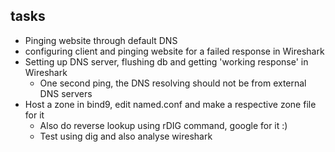 ## tasks 

- Pinging website through default DNS
- configuring client and pinging website for a failed response in Wireshark
- Setting up DNS server, flushing db and getting 'working response' in Wireshark
  - One second ping, the DNS resolving should not be from external DNS servers
- Host a zone in bind9, edit named.conf and make a respective zone file for it
  - Also do reverse lookup using rDIG command, google for it :)
  - Test using dig and also analyse wireshark
